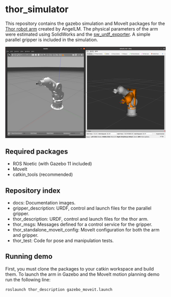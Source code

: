 # thor_simulator
This repository contains the gazebo simulation and MoveIt packages for the [Thor robot arm](https://github.com/AngelLM/Thor) created by AngelLM. The physical parameters of the arm were estimated using SolidWorks and the [sw_urdf_exporter](http://wiki.ros.org/sw_urdf_exporter). A simple parallel gripper is included in the simulation. 

 <img src="docs/thor_simulator.png" width="800" align="center">


## Required packages
 - ROS Noetic (with Gazebo 11 included)
 - MoveIt
 - catkin_tools (recommended)


## Repository index
 
 - docs: Documentation images.
 - gripper_description: URDF, control and launch files for the parallel gripper.
 - thor_description: URDF, control and launch files for the thor arm.
 - thor_msgs: Messages defined for a control service for the gripper.
 - thor_standalone_moveit_config: MoveIt configuration for both the arm and gripper.
 - thor_test: Code for pose and manipulation tests.

## Running demo
 First, you must clone the packages to your catkin workspace and build them. To launch the arm in Gazebo and the MoveIt motion planning demo run the following line:

    roslaunch thor_description gazebo_moveit.launch 







